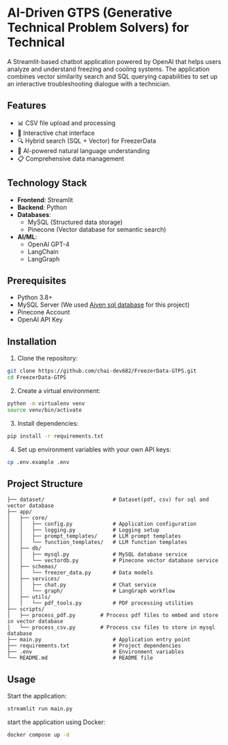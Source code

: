#  AI-Driven GTPS (Generative Technical Problem Solvers) for Technical

A Streamlit-based chatbot application powered by OpenAI that helps users analyze and understand freezing and cooling systems. The application combines vector similarity search and SQL querying capabilities to set up an interactive troubleshooting dialogue with a technician.

## Features

- 📊 CSV file upload and processing
- 💬 Interactive chat interface
- 🔍 Hybrid search (SQL + Vector) for FreezerData
- 🤖 AI-powered natural language understanding
- 📋 Comprehensive data management

## Technology Stack

- **Frontend**: Streamlit
- **Backend**: Python
- **Databases**:
  - MySQL (Structured data storage)
  - Pinecone (Vector database for semantic search)
- **AI/ML**:
  - OpenAI GPT-4
  - LangChain
  - LangGraph

## Prerequisites

- Python 3.8+
- MySQL Server (We used [Aiven sql database](https://aiven.io/) for this project)
- Pinecone Account
- OpenAI API Key

## Installation

1. Clone the repository:
```bash
git clone https://github.com/chai-dev682/FreezerData-GTPS.git
cd FreezerData-GTPS
```

2. Create a virtual environment:
```bash
python -m virtualenv venv
source venv/bin/activate
```

3. Install dependencies:
```bash
pip install -r requirements.txt
```

4. Set up environment variables with your own API keys:
```bash
cp .env.example .env
```


## Project Structure

```README.MD
├── dataset/                      # Dataset(pdf, csv) for sql and vector database
├── app/
│   ├── core/
│   │   ├── config.py             # Application configuration
│   │   ├── logging.py            # Logging setup
│   │   ├── prompt_templates/     # LLM prompt templates
│   │   └── function_templates/   # LLM function templates
│   ├── db/
│   │   ├── mysql.py              # MySQL database service
│   │   └── vectordb.py           # Pinecone vector database service
│   ├── schemas/
│   │   └── freezer_data.py       # Data models
│   ├── services/
│   │   ├── chat.py               # Chat service
│   │   └── graph/                # LangGraph workflow
│   ├── utils/
│   │   └── pdf_tools.py          # PDF processing utilities
├── scripts/
│   ├── process_pdf.py        # Process pdf files to embed and store in vector database
│   └── process_csv.py        # Process csv files to store in mysql database
├── main.py                       # Application entry point
├── requirements.txt              # Project dependencies
├── .env                          # Environment variables
└── README.md                     # README file
```

## Usage

Start the application:
```bash
streamlit run main.py
```

start the application using Docker:
```bash
docker compose up -d
```